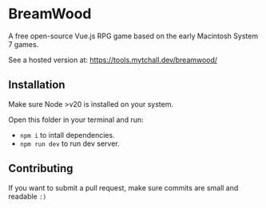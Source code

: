 # BreamWood

A free open-source Vue.js RPG game based on the early Macintosh System 7 games.

See a hosted version at: <https://tools.mytchall.dev/breamwood/>

## Installation

Make sure Node >v20 is installed on your system.

Open this folder in your terminal and run:

- `npm i` to intall dependencies.
- `npm run dev` to run dev server.

## Contributing

If you want to submit a pull request, make sure commits are small and readable `:)`
